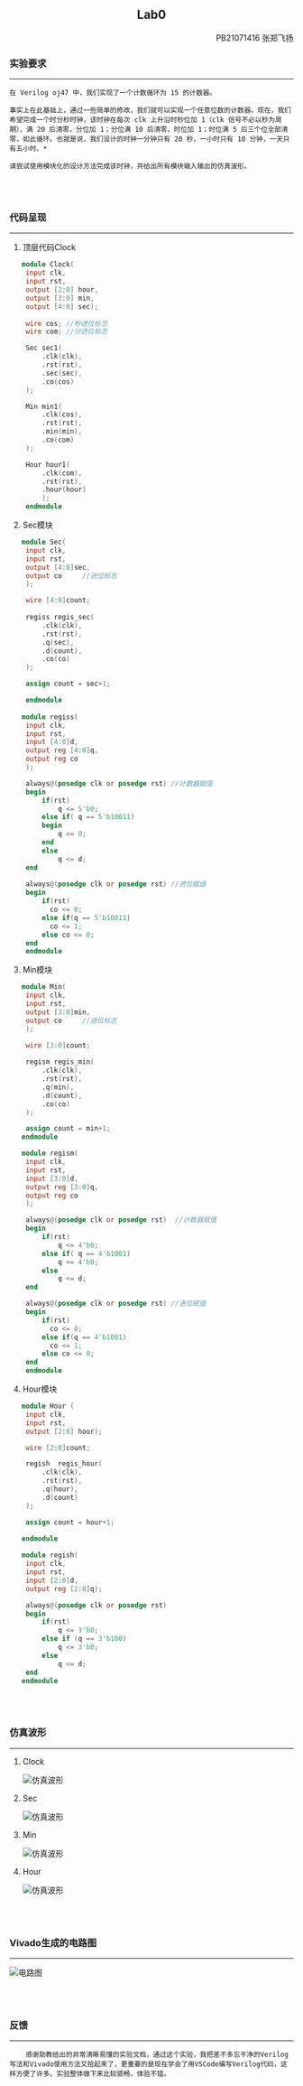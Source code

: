## <center>Lab0

<p align="right" >  PB21071416 张郑飞扬 </p>

### 实验要求
---
    在 Verilog oj47 中，我们实现了一个计数循环为 15 的计数器。
 
    事实上在此基础上，通过一些简单的修改，我们就可以实现一个任意位数的计数器。现在，我们希望完成一个时分秒时钟，该时钟在每次 clk 上升沿时秒位加 1（clk 信号不必以秒为周期），满 20 后清零，分位加 1；分位满 10 后清零，时位加 1；时位满 5 后三个位全部清零，如此循环。也就是说，我们设计的时钟一分钟只有 20 秒，一小时只有 10 分钟，一天只有五小时。*
 
    请尝试使用模块化的设计方法完成该时钟，并给出所有模块输入输出的仿真波形。


<br/>
<br/>

### 代码呈现

---
1. 顶层代码Clock
   
```Verilog
   module Clock(
    input clk,
    input rst,
    output [2:0] hour,
    output [3:0] min,
    output [4:0] sec);
    
    wire cos; //秒进位标志
    wire com; //分进位标志

    Sec sec1(
        .clk(clk),
        .rst(rst),
        .sec(sec),
        .co(cos)
    );

    Min min1(
        .clk(cos),
        .rst(rst),
        .min(min),
        .co(com)
    );

    Hour hour1(
        .clk(com),
        .rst(rst),
        .hour(hour)
        );
    endmodule 
```


2. Sec模块
   
```Verilog
   module Sec(
    input clk,
    input rst,
    output [4:0]sec,
    output co     //进位标志
    );

    wire [4:0]count;
    
    regiss regis_sec(
        .clk(clk),
        .rst(rst),
        .q(sec),
        .d(count),
        .co(co)
    );

    assign count = sec+1;

    endmodule
   
   module regiss(
    input clk,
    input rst,
    input [4:0]d,
    output reg [4:0]q,
    output reg co
    );

    always@(posedge clk or posedge rst) //计数器赋值
    begin
        if(rst)
            q <= 5'b0;
        else if( q == 5'b10011) 
        begin
            q <= 0;
        end
        else
            q <= d;
    end
    
    always@(posedge clk or posedge rst) //进位赋值
    begin
        if(rst)
          co <= 0;
        else if(q == 5'b10011)
          co <= 1;
        else co <= 0;
    end
    endmodule
```
3. Min模块
```Verilog
   module Min(
    input clk,
    input rst,
    output [3:0]min,
    output co     //进位标志
    );

    wire [3:0]count;
    
    regism regis_min(
        .clk(clk),
        .rst(rst),
        .q(min),
        .d(count),
        .co(co)
    );

    assign count = min+1;
   endmodule

   module regism(
    input clk,
    input rst,
    input [3:0]d,
    output reg [3:0]q,
    output reg co
    );

    always@(posedge clk or posedge rst)  //计数器赋值
    begin
        if(rst)
            q <= 4'b0;
        else if( q == 4'b1001) 
            q <= 4'b0;
        else
            q <= d;
    end

    always@(posedge clk or posedge rst) //进位赋值
    begin
        if(rst)
          co <= 0;
        else if(q == 4'b1001)
          co <= 1;
        else co <= 0;
    end
    endmodule
```

4. Hour模块
   
```Verilog
   module Hour (
    input clk,
    input rst,     
    output [2:0] hour);

    wire [2:0]count;

    regish  regis_hour(
        .clk(clk),
        .rst(rst),
        .q(hour),
        .d(count)
    );

    assign count = hour+1;

   endmodule
   
   module regish(
    input clk,
    input rst,
    input [2:0]d,
    output reg [2:0]q);

    always@(posedge clk or posedge rst) 
    begin
        if(rst)
            q <= 3'b0;
        else if (q == 3'b100)
            q <= 3'b0;
        else
            q <= d;
    end
   endmodule 
```

<br/>
<br/>

### 仿真波形

---

1. Clock
   
   ![仿真波形](clock.png)

2. Sec

   ![仿真波形](sec.png)

3. Min

   ![仿真波形](min.png)

4. Hour

   ![仿真波形](hour.png)

<br/>
<br/>

### Vivado生成的电路图
---
![电路图](RTL.png)

<br/>
<br/>

### 反馈
---
        感谢助教给出的非常清晰易懂的实验文档，通过这个实验，我把差不多忘干净的Verilog写法和Vivado使用方法又拾起来了，更重要的是现在学会了用VSCode编写Verilog代码，这样方便了许多。实验整体做下来比较顺畅，体验不错。
